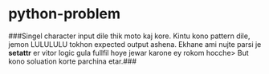 # python-problem
###Singel character input dile thik moto kaj kore. Kintu kono pattern dile, jemon LULULULU tokhon expected output ashena. Ekhane ami nujte parsi je __setattr__ er vitor logic gula fullfil hoye jewar karone ey rokom hocche> But kono soluation korte parchina etar.###  
